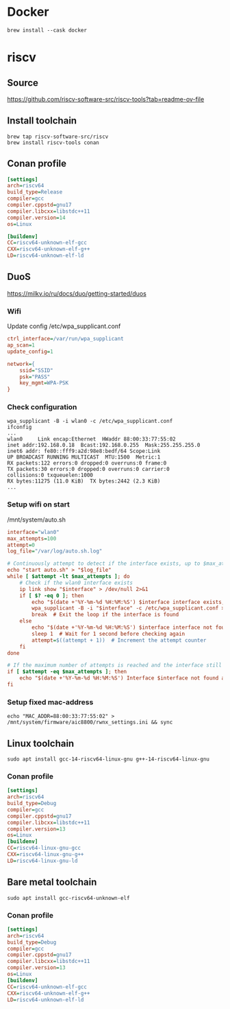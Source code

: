# Docker
```shell
brew install --cask docker
```
# riscv
## Source
https://github.com/riscv-software-src/riscv-tools?tab=readme-ov-file
## Install toolchain
```shell
brew tap riscv-software-src/riscv
brew install riscv-tools conan
```

## Conan profile
```ini
[settings]
arch=riscv64
build_type=Release
compiler=gcc
compiler.cppstd=gnu17
compiler.libcxx=libstdc++11
compiler.version=14
os=Linux

[buildenv]
CC=riscv64-unknown-elf-gcc
CXX=riscv64-unknown-elf-g++
LD=riscv64-unknown-elf-ld
```

## DuoS
https://milkv.io/ru/docs/duo/getting-started/duos

### Wifi
Update config /etc/wpa_supplicant.conf
```ini
ctrl_interface=/var/run/wpa_supplicant
ap_scan=1
update_config=1

network={
    ssid="SSID"
    psk="PASS"
    key_mgmt=WPA-PSK
}
```
### Check configuration
```shell
wpa_supplicant -B -i wlan0 -c /etc/wpa_supplicant.conf
ifconfig
...
wlan0     Link encap:Ethernet  HWaddr 88:00:33:77:55:02
inet addr:192.168.0.18  Bcast:192.168.0.255  Mask:255.255.255.0
inet6 addr: fe80::fff9:a2d:98e8:bedf/64 Scope:Link
UP BROADCAST RUNNING MULTICAST  MTU:1500  Metric:1
RX packets:122 errors:0 dropped:0 overruns:0 frame:0
TX packets:30 errors:0 dropped:0 overruns:0 carrier:0
collisions:0 txqueuelen:1000
RX bytes:11275 (11.0 KiB)  TX bytes:2442 (2.3 KiB)
...
```
### Setup wifi on start
/mnt/system/auto.sh
```ini
interface="wlan0"
max_attempts=100
attempt=0
log_file="/var/log/auto.sh.log"

# Continuously attempt to detect if the interface exists, up to $max_attempts times
echo "start auto.sh" > "$log_file"
while [ $attempt -lt $max_attempts ]; do
    # Check if the wlan0 interface exists
    ip link show "$interface" > /dev/null 2>&1
    if [ $? -eq 0 ]; then
        echo "$(date +'%Y-%m-%d %H:%M:%S') $interface interface exists, starting wpa_supplicant..." >> "$log_file"
        wpa_supplicant -B -i "$interface" -c /etc/wpa_supplicant.conf >> "$log_file"
        break  # Exit the loop if the interface is found
    else
        echo "$(date +'%Y-%m-%d %H:%M:%S') $interface interface not found, waiting..." >> "$log_file"
        sleep 1  # Wait for 1 second before checking again
        attempt=$((attempt + 1))  # Increment the attempt counter
    fi
done

# If the maximum number of attempts is reached and the interface still not found, output an error message
if [ $attempt -eq $max_attempts ]; then
    echo "$(date +'%Y-%m-%d %H:%M:%S') Interface $interface not found after $max_attempts attempts" >> "$log_file"
fi
```
### Setup fixed mac-address
```shell
echo "MAC_ADDR=88:00:33:77:55:02" > /mnt/system/firmware/aic8800/rwnx_settings.ini && sync
```

## Linux toolchain
```shell
sudo apt install gcc-14-riscv64-linux-gnu g++-14-riscv64-linux-gnu
```
### Conan profile
```ini
[settings]
arch=riscv64
build_type=Debug
compiler=gcc
compiler.cppstd=gnu17
compiler.libcxx=libstdc++11
compiler.version=13
os=Linux
[buildenv]
CC=riscv64-linux-gnu-gcc
CXX=riscv64-linux-gnu-g++
LD=riscv64-linux-gnu-ld
```

## Bare metal toolchain
```shell
sudo apt install gcc-riscv64-unknown-elf
```
### Conan profile
```ini
[settings]
arch=riscv64
build_type=Debug
compiler=gcc
compiler.cppstd=gnu17
compiler.libcxx=libstdc++11
compiler.version=13
os=Linux
[buildenv]
CC=riscv64-unknown-elf-gcc
CXX=riscv64-unknown-elf-g++
LD=riscv64-unknown-elf-ld
```